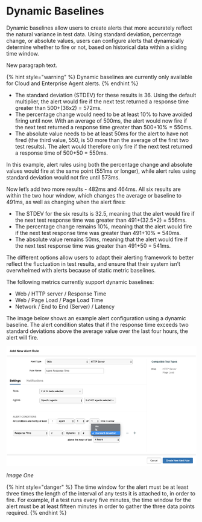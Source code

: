 # Dynamic Baselines

Dynamic baselines allow users to create alerts that more accurately reflect the natural variance in test data. Using standard deviation, percentage change, or absolute values, users can configure alerts that dynamically determine whether to fire or not, based on historical data within a sliding time window.

New paragraph text.

{% hint style="warning" %}
Dynamic baselines are currently only available for Cloud and Enterprise Agent alerts.
{% endhint %}

* The standard deviation \(STDEV\) for these results is 36. Using the default multiplier, the alert would fire if the next test returned a response time greater than 500+\(36x2\) = 572ms.
* The percentage change would need to be at least 10% to have avoided firing until now. With an average of 500ms, the alert would now fire if the next test returned a response time greater than 500+10% = 550ms.
* The absolute value needs to be at least 50ms for the alert to have not fired \(the third value, 550, is 50 more than the average of the first two test results\). The alert would therefore only fire if the next test returned a response time of 500+50 = 550ms.

In this example, alert rules using both the percentage change and absolute values would fire at the same point \(551ms or longer\), while alert rules using standard deviation would not fire until 573ms.

Now let’s add two more results - 482ms and 464ms. All six results are within the two hour window, which changes the average or baseline to 491ms, as well as changing when the alert fires:

* The STDEV for the six results is 32.5, meaning that the alert would fire if the next test response time was greater than 491+\(32.5\*2\) = 556ms.
* The percentage change remains 10%, meaning that the alert would fire if the next test response time was greater than 491+10% = 540ms.
* The absolute value remains 50ms, meaning that the alert would fire if the next test response time was greater than 491+50 = 541ms.

The different options allow users to adapt their alerting framework to better reflect the fluctuation in test results, and ensure that their system isn’t overwhelmed with alerts because of static metric baselines.

The following metrics currently support dynamic baselines:

* Web / HTTP server / Response Time
* Web / Page Load / Page Load Time
* Network / End to End \(Server\) / Latency

The image below shows an example alert configuration using a dynamic baseline. The alert condition states that if the response time exceeds two standard deviations above the average value over the last four hours, the alert will fire.

![](../.gitbook/assets/dynamic-baseline-example.png)

_Image One_

{% hint style="danger" %}
The time window for the alert must be at least three times the length of the interval of any tests it is attached to, in order to fire. For example, if a test runs every five minutes, the time window for the alert must be at least fifteen minutes in order to gather the three data points required.
{% endhint %}

